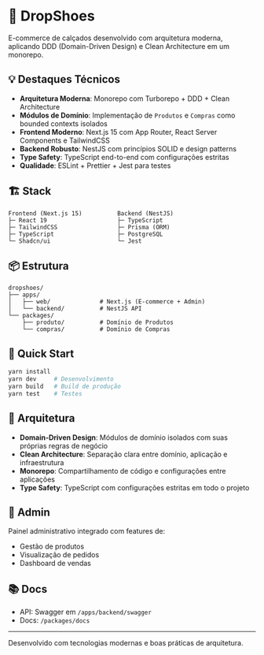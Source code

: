 # 👟 DropShoes

E-commerce de calçados desenvolvido com arquitetura moderna, aplicando DDD (Domain-Driven Design) e Clean Architecture em um monorepo.

## 💡 Destaques Técnicos

- **Arquitetura Moderna**: Monorepo com Turborepo + DDD + Clean Architecture
- **Módulos de Domínio**: Implementação de `Produtos` e `Compras` como bounded contexts isolados
- **Frontend Moderno**: Next.js 15 com App Router, React Server Components e TailwindCSS
- **Backend Robusto**: NestJS com princípios SOLID e design patterns
- **Type Safety**: TypeScript end-to-end com configurações estritas
- **Qualidade**: ESLint + Prettier + Jest para testes

## 🏗️ Stack

```
Frontend (Next.js 15)          Backend (NestJS)
├─ React 19                    ├─ TypeScript
├─ TailwindCSS                 ├─ Prisma (ORM)
├─ TypeScript                  ├─ PostgreSQL
└─ Shadcn/ui                   └─ Jest
```

## 📦 Estrutura

```
dropshoes/
├── apps/
│   ├── web/              # Next.js (E-commerce + Admin)
│   └── backend/          # NestJS API
└── packages/
    ├── produto/          # Domínio de Produtos
    └── compras/          # Domínio de Compras
```

## 🚀 Quick Start

```bash
yarn install
yarn dev     # Desenvolvimento
yarn build   # Build de produção
yarn test    # Testes
```

## 📝 Arquitetura

- **Domain-Driven Design**: Módulos de domínio isolados com suas próprias regras de negócio
- **Clean Architecture**: Separação clara entre domínio, aplicação e infraestrutura
- **Monorepo**: Compartilhamento de código e configurações entre aplicações
- **Type Safety**: TypeScript com configurações estritas em todo o projeto

## 🔐 Admin

Painel administrativo integrado com features de:
- Gestão de produtos
- Visualização de pedidos
- Dashboard de vendas

## 📚 Docs

- API: Swagger em `/apps/backend/swagger`
- Docs: `/packages/docs`

---
Desenvolvido com tecnologias modernas e boas práticas de arquitetura.
